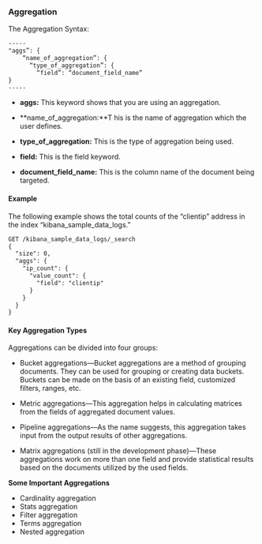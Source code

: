 ### Aggregation

The Aggregation Syntax:
```markdown
-----
"aggs”: {
    “name_of_aggregation”: {
      “type_of_aggregation”: {
        “field”: “document_field_name”
}
-----
```
- **aggs:** This keyword shows that you are using an aggregation.

- **name_of_aggregation:**T his is the name of aggregation which the user defines.

- **type_of_aggregation:** This is the type of aggregation being used.

- **field:** This is the field keyword.

- **document_field_name:** This is the column name of the document being targeted.

#### Example

The following example shows the total counts of the “clientip” address in the index “kibana_sample_data_logs.”
```markdown
GET /kibana_sample_data_logs/_search
{
  "size": 0,
  "aggs": {
    "ip_count": {
      "value_count": {
        "field": "clientip"
      }
    }
  }
}
```
#### Key Aggregation Types

Aggregations can be divided into four groups: 

- Bucket aggregations—Bucket aggregations are a method of grouping documents. They can be used for grouping or creating data buckets. Buckets can be made on the basis of an existing field, customized filters, ranges, etc.

- Metric aggregations—This aggregation helps in calculating matrices from the fields of aggregated document values.

- Pipeline aggregations—As the name suggests, this aggregation takes input from the output results of other aggregations.

- Matrix aggregations (still in the development phase)—These aggregations work on more than one field and provide statistical results based on the documents utilized by the used fields.

**Some Important Aggregations**

- Cardinality aggregation
- Stats aggregation
- Filter aggregation
- Terms aggregation
- Nested aggregation
